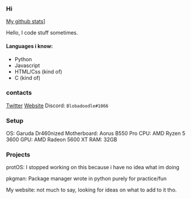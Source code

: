 ### Hi

[My github stats](https://github-readme-stats.vercel.app/api?username=Blobadoodle)]

Hello, I code stuff sometimes.

#### Languages i know:
 * Python
 * Javascript
 * HTML/Css (kind of)
 * C (kind of)

### contacts

[Twitter](https://twitter.com/BLOBADOODLE)
[Website](https://www.lucahtaylor.com)
Discord: `Blobadoodle#1066`

### Setup
OS: Garuda Dr460nized
Motherboard: Aorus B550 Pro
CPU: AMD Ryzen 5 3600
GPU: AMD Radeon 5600 XT
RAM: 32GB

### Projects

protOS: I stopped working on this because i have no idea what im doing

pkgman: Package manager wrote in python purely for practice/fun

My website: not much to say, looking for ideas on what to add to it tho.
